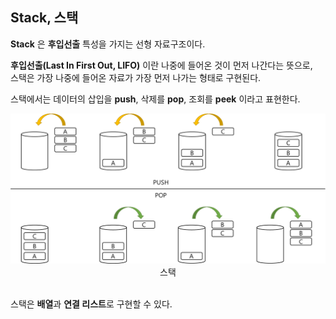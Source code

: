 ## Stack, 스택

**Stack** 은 **후입선출** 특성을 가지는 선형 자료구조이다.

**후입선출(Last In First Out, LIFO)** 이란 나중에 들어온 것이 먼저 나간다는 뜻으로,   
스택은 가장 나중에 들어온 자료가 가장 먼저 나가는 형태로 구현된다.
<br />

스택에서는 데이터의 삽입을 **push**, 삭제를 **pop**, 조회를 **peek** 이라고 표현한다.
<br />

<div style="text-align: center;">
    <img src="img/img.png" width="800px" />
    <br />
    스택
</div>
<br />

스택은 **배열**과 **연결 리스트**로 구현할 수 있다.
